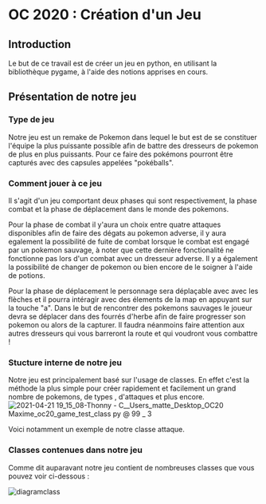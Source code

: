 # OC 2020 : Création d'un Jeu 

## Introduction

Le but de ce travail est de créer un jeu en python, en utilisant la bibliothèque pygame, à l'aide des notions apprises en cours.


## Présentation de notre jeu

### Type de jeu
Notre jeu est un remake de Pokemon dans lequel le but est de se constituer l'équipe la plus puissante possible afin de battre des dresseurs de pokemon de plus en plus puissants. Pour ce faire des pokémons pourront être capturés avec des capsules appelées "pokéballs".


### Comment jouer à ce jeu
Il s'agit d'un jeu comportant deux phases qui sont respectivement, la phase combat et la phase de déplacement dans le monde des pokemons.

Pour la phase de combat il y'aura un choix entre quatre attaques disponibles afin de faire des dégats au pokemon adverse, il y aura egalement la possibilité de fuite de combat lorsque le combat est engagé par un pokemon sauvage, à noter que cette dernière fonctionalité ne fonctionne pas lors d'un combat avec un dresseur adverse. Il y a également la possibilité de changer de pokemon ou bien encore de le soigner à l'aide de potions.

Pour la phase de déplacement le personnage sera déplaçable avec avec les flèches et il pourra intéragir avec des élements de la map en appuyant sur la touche "a". Dans le but de rencontrer des pokemons sauvages le joueur devra se déplacer dans des fourrés d'herbe afin de faire progresser son pokemon ou alors de la capturer. Il faudra néanmoins faire attention aux autres dresseurs qui vous barreront la route et qui voudront vous combattre !


### Stucture interne de notre jeu
Notre jeu est principalement basé sur l'usage de classes. En effet c'est la méthode la plus simple pour créer rapidement et facilement un grand nombre de pokemons, de types , d'attaques et plus encore.
![2021-04-21 19_15_08-Thonny  -  C__Users_matte_Desktop_OC20 Maxime_oc20_game_test_class py  @  99 _ 3](https://user-images.githubusercontent.com/77661971/115594376-f52c7f80-a2d5-11eb-9436-9a0a06ee56df.png)

Voici notamment un exemple de notre classe attaque. 


### Classes contenues dans notre jeu

Comme dit auparavant notre jeu contient de nombreuses classes que vous pouvez voir ci-dessous :

![diagramclass](https://user-images.githubusercontent.com/77661971/115594923-99aec180-a2d6-11eb-92c5-4389971a0620.JPG)

